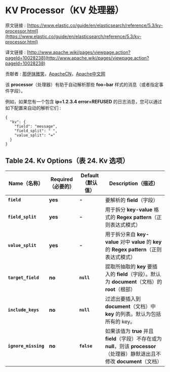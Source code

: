 # KV Processor（KV 处理器）

原文链接 : [https://www.elastic.co/guide/en/elasticsearch/reference/5.3/kv-processor.html](https://www.elastic.co/guide/en/elasticsearch/reference/5.3/kv-processor.html)

译文链接 : [http://www.apache.wiki/pages/viewpage.action?pageId=10028238](http://www.apache.wiki/pages/viewpage.action?pageId=10028238)

贡献者 : [那伊抹微笑](/display/~wangyangting)，[ApacheCN](/display/~apachecn)，[Apache中文网](/display/~apachechina)

该 **processor**（处理器）有助于自动解析那些 **foo**=**bar** 样式的消息（或者指定事件字段）。

例如，如果您有一个包含 **ip=1.2.3.4 error=REFUSED** 的日志消息，您可以通过如下配置来自动的解析它们 : 

```
{
  "kv": {
    "field": "message",
    "field_split": " ",
    "value_split": "="
  }
}
```

## Table 24. Kv Options（表 24\. Kv 选项）

| Name（名称） | Required（必要的） | Default（默认值） | Description（描述） |
| --- | --- | --- | --- |
| **`field`** | **yes** | **-** | 要解析的 **field**（字段） |
| **`field_split`** | **yes** | **-** | 用于拆分 **key-value** 格式的 **Regex pattern**（正则表达式模式） |
| **`value_split`** | **yes** | **-** | 用于拆分来自 **key-value** 对中 **value** 的 **key** 的 **Regex pattern**（正则表达式模式） |
| **`target_field`** | **no** | **`null`** | 提取所抽取的 **key** 要插入的 **field**（字段）。默认为 **document**（文档）的 **root**（根部） |
| **`include_keys`** | **no** | **`null`** | 过滤出要插入到 **document**（文档）中 **key** 的列表。默认为包括所有的 key。 |
| **`ignore_missing`** | **no** | **`false`** | 如果该值为 **true** 并且 **field**（字段）不存在或为 **null**，则该 **processor**（处理器）静默退出且不修改 **document**（文档） |
